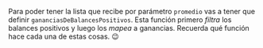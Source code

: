 Para poder tener la lista que recibe por parámetro `promedio` vas a tener que definir `gananciasDeBalancesPositivos`. Esta función primero _filtra_ los balances positivos y luego los _mapea_ a ganancias. Recuerda qué función hace cada una de estas cosas. :wink:
